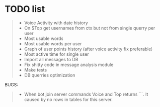 # TODO list
> - Voice Activity with date history
> - On $Top get usernames from ctx but not from single querry per user
> - Most usable words
> - Most usable words per user
> - Graph of user points history (after voice activity fix preferable)
> - Most active time for single user
> - Import all messages to DB
> - Fix shitty code in message analysis module
> - Make tests
> - DB querries optimization

BUGS:
> - When bot join server commands Voice and Top returns ```. It caused by no rows in tables for this server.
